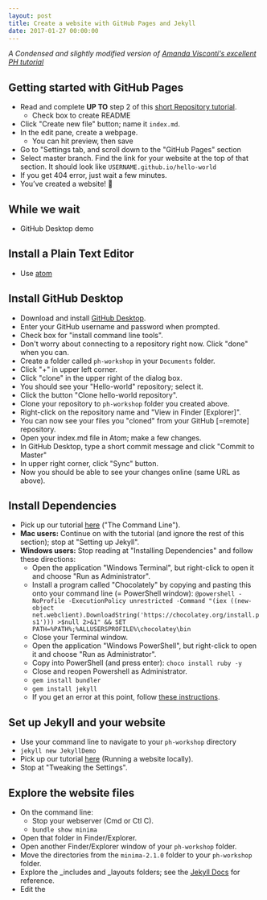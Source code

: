 ```yaml
---
layout: post
title: Create a website with GitHub Pages and Jekyll
date: 2017-01-27 00:00:00
---
```


_A Condensed and slightly modified version of [Amanda Visconti's excellent _PH_ tutorial](http://programminghistorian.org/lessons/building-static-sites-with-jekyll-github-pages)_

## Getting started with GitHub Pages
- Read and complete **UP TO** step 2 of this [short Repository tutorial](https://guides.github.com/activities/hello-world/).
  - Check box to create README
- Click "Create new file" button; name it `index.md`.
- In the edit pane, create a webpage.
  - You can hit preview, then save
- Go to "Settings tab, and scroll down to the "GitHub Pages" section
- Select master branch. Find the link for your website at the top of that section. It should look like `USERNAME.github.io/hello-world`
- If you get 404 error, just wait a few minutes.
- You’ve created a website! :tada:

## While we wait
- GitHub Desktop demo

## Install a Plain Text Editor
- Use [atom](http://atom.io)

## Install GitHub Desktop
- Download and install [GitHub Desktop](https://desktop.github.com/).
- Enter your GitHub username and password when prompted.
- Check box for "install command line tools".
- Don't worry about connecting to a repository right now. Click "done" when you can.
- Create a folder called `ph-workshop` in your `Documents` folder.
- Click "+" in upper left corner.
- Click "clone" in the upper right of the dialog box.
- You should see your "Hello-world" repository; select it.
- Click the button "Clone hello-world repository".
- Clone your repository to `ph-workshop` folder you created above.
- Right-click on the repository name and "View in Finder [Explorer]".
- You can now see your files you "cloned" from your GitHub [=remote] repository.
- Open your index.md file in Atom; make a few changes.
- In GitHub Desktop, type a short commit message and click "Commit to Master"
- In upper right corner, click "Sync" button.
- Now you should be able to see your changes online (same URL as above).

## Install Dependencies
- Pick up our tutorial [here](http://programminghistorian.org/lessons/building-static-sites-with-jekyll-github-pages#command-line-a-idsection1-4a) ("The Command Line").
- **Mac users:** Continue on with the tutorial (and ignore the rest of this section); stop at "Setting up Jekyll".
- **Windows users:** Stop reading at "Installing Dependencies" and follow these directions:
  - Open the application "Windows Terminal", but right-click to open it and choose "Run as Administrator".
  - Install a program called "Chocolately" by copying and pasting this onto your command line (= PowerShell window): `@powershell -NoProfile -ExecutionPolicy unrestricted -Command "(iex ((new-object net.webclient).DownloadString('https://chocolatey.org/install.ps1'))) >$null 2>&1" && SET PATH=%PATH%;%ALLUSERSPROFILE%\chocolatey\bin`
  - Close your Terminal window.
  - Open the application "Windows PowerShell", but right-click to open it and choose "Run as Administrator".
  - Copy into PowerShell (and press enter): `choco install ruby -y`
  - Close and reopen Powershell as Administrator.
  - `gem install bundler`
  - `gem install jekyll`
  - If you get an error at this point, follow [these instructions](http://guides.rubygems.org/ssl-certificate-update/).

## Set up Jekyll and your website
- Use your command line to navigate to your `ph-workshop` directory
- `jekyll new JekyllDemo`
- Pick up our tutorial [here](http://programminghistorian.org/lessons/building-static-sites-with-jekyll-github-pages#running-a-website-locally-a-idsection3aa) (Running a website locally).
- Stop at "Tweaking the Settings".

## Explore the website files
- On the command line:
  - Stop your webserver (Cmd or Ctl C).
  - `bundle show minima`
- Open that folder in Finder/Explorer.
- Open another Finder/Explorer window of your `ph-workshop` folder.
- Move the directories from the `minima-2.1.0` folder to your `ph-workshop` folder.
- Explore the \_includes and \_layouts folders; see the [Jekyll Docs](https://jekyllrb.com/docs/includes/) for reference.
- Edit the
